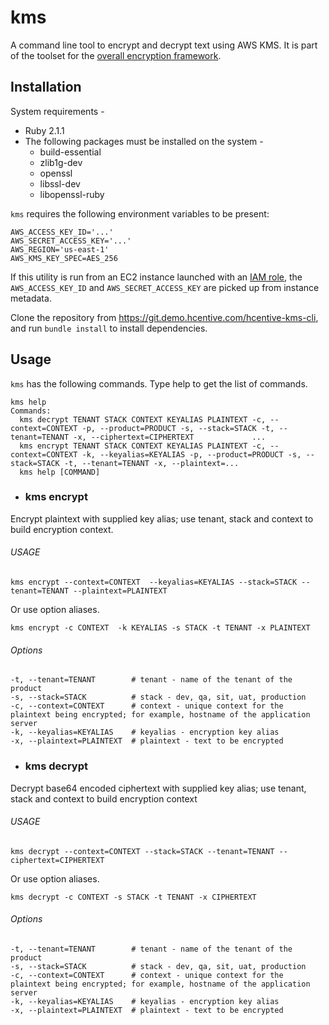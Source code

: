 kms
===
A command line tool to encrypt and decrypt text using AWS KMS. It is part of the toolset for the [overall encryption framework](https://hcentivetech-my.sharepoint.com/personal/satyendra_sharma_hcentive_com/_layouts/15/guestaccess.aspx?guestaccesstoken=1j4waC6Kg%2b90kbnOEiyD8BohYtSvUKuvhfPfj8Atne4%3d&docid=2_17e675c6f293b4a198e2aa50ef7903313).

Installation
------------
System requirements -
* Ruby 2.1.1
* The following packages must be installed on the system -
  * build-essential
  * zlib1g-dev
  * openssl
  * libssl-dev
  * libopenssl-ruby

`kms` requires the following environment variables to be present:
```
AWS_ACCESS_KEY_ID='...'
AWS_SECRET_ACCESS_KEY='...'
AWS_REGION='us-east-1'
AWS_KMS_KEY_SPEC=AES_256
```
If this utility is run from an EC2 instance launched with an [IAM role](http://docs.aws.amazon.com/AWSEC2/latest/UserGuide/iam-roles-for-amazon-ec2.html), the `AWS_ACCESS_KEY_ID` and `AWS_SECRET_ACCESS_KEY` are picked up from instance metadata.

Clone the repository from https://git.demo.hcentive.com/hcentive-kms-cli, and run `bundle install` to install dependencies.

Usage
-----
`kms` has the following commands. Type help to get the list of commands.
```
kms help                 
Commands:
  kms decrypt TENANT STACK CONTEXT KEYALIAS PLAINTEXT -c, --context=CONTEXT -p, --product=PRODUCT -s, --stack=STACK -t, --tenant=TENANT -x, --ciphertext=CIPHERTEXT             ...
  kms encrypt TENANT STACK CONTEXT KEYALIAS PLAINTEXT -c, --context=CONTEXT -k, --keyalias=KEYALIAS -p, --product=PRODUCT -s, --stack=STACK -t, --tenant=TENANT -x, --plaintext=...
  kms help [COMMAND]
```

* ### kms encrypt
Encrypt plaintext with supplied key alias; use tenant, stack and context to build encryption context.

###### USAGE
`kms encrypt --context=CONTEXT  --keyalias=KEYALIAS --stack=STACK --tenant=TENANT --plaintext=PLAINTEXT`

Or use option aliases.

`kms encrypt -c CONTEXT  -k KEYALIAS -s STACK -t TENANT -x PLAINTEXT`

###### Options
```
-t, --tenant=TENANT        # tenant - name of the tenant of the product
-s, --stack=STACK          # stack - dev, qa, sit, uat, production
-c, --context=CONTEXT      # context - unique context for the plaintext being encrypted; for example, hostname of the application server
-k, --keyalias=KEYALIAS    # keyalias - encryption key alias
-x, --plaintext=PLAINTEXT  # plaintext - text to be encrypted
```

* ### kms decrypt
Decrypt base64 encoded ciphertext with supplied key alias; use tenant, stack and context to build encryption context

###### USAGE
`kms decrypt --context=CONTEXT --stack=STACK --tenant=TENANT --ciphertext=CIPHERTEXT`

Or use option aliases.

`kms decrypt -c CONTEXT -s STACK -t TENANT -x CIPHERTEXT`

###### Options
```
-t, --tenant=TENANT        # tenant - name of the tenant of the product
-s, --stack=STACK          # stack - dev, qa, sit, uat, production
-c, --context=CONTEXT      # context - unique context for the plaintext being encrypted; for example, hostname of the application server
-k, --keyalias=KEYALIAS    # keyalias - encryption key alias
-x, --plaintext=PLAINTEXT  # plaintext - text to be encrypted
```
